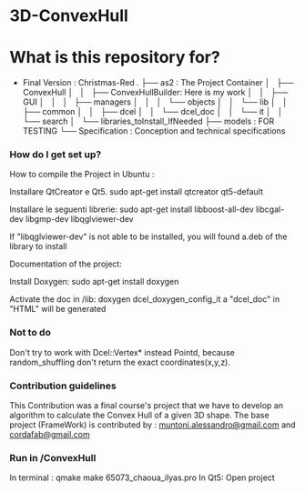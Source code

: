 # 3D-ConvexHull

# What is this repository for?
* Final Version : Christmas-Red
.
├── as2 : The Project Container
│   ├── ConvexHull
│   │   ├── ConvexHullBuilder: Here is my work
│   │   ├── GUI
│   │   │   ├── managers
│   │   │   └── objects
│   │   └── lib
│   │       ├── common
│   │       ├── dcel
│   │       └── dcel_doc
│   │           └── it
│   │               └── search
│   └── libraries_toInstall_IfNeeded
├── models : FOR TESTING
└── Specification : Conception and technical specifications


### How do I get set up? ###
How to compile the Project in Ubuntu :

Installare QtCreator e Qt5.
sudo apt-get install qtcreator qt5-default

Installare le seguenti librerie:
sudo apt-get install libboost-all-dev libcgal-dev libgmp-dev libqglviewer-dev

If "libqglviewer-dev" is not able to be installed, you will found a.deb of the library to install

Documentation of the project:

Install Doxygen:
sudo apt-get install doxygen

Activate the doc in /lib:
doxygen dcel_doxygen_config_it
a "dcel_doc" in "HTML" will be generated
### Not to do ###
Don't try to work with Dcel::Vertex* instead Pointd, because random_shuffling don't return the exact coordinates(x,y,z).
### Contribution guidelines ###
This Contribution was a final course's project that we have to develop an algorithm to calculate the Convex Hull of a given
3D shape.
The base project (FrameWork) is contributed by : muntoni.alessandro@gmail.com and cordafab@gmail.com
### Run in /ConvexHull ###
In terminal :
	qmake
	make
	65073_chaoua_ilyas.pro
In Qt5:
	Open project
